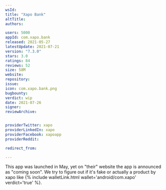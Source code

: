 ```yaml
---
wsId: 
title: "Xapo Bank"
altTitle: 
authors:

users: 5000
appId: com.xapo.bank
released: 2021-05-27
latestUpdate: 2021-07-21
version: "7.3.0"
stars: 3.0
ratings: 84
reviews: 52
size: 58M
website: 
repository: 
issue: 
icon: com.xapo.bank.png
bugbounty: 
verdict: wip
date: 2021-07-26
signer: 
reviewArchive:


providerTwitter: xapo
providerLinkedIn: xapo
providerFacebook: xapoapp
providerReddit: 

redirect_from:

---
```



This app was launched in May, yet on "their" website the app is announced as
"coming soon". We try to figure out if it's fake or actually a product by xapo
like {% include walletLink.html wallet='android/com.xapo' verdict='true' %}.
